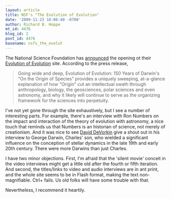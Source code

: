 ```yaml
---
layout: article
title: NSF's "The Evolution of Evolution"
date: '2009-11-23 16:06:40 -0700'
author: Richard B. Hoppe
mt_id: 4476
blog_id: 2
post_id: 4476
basename: nsfs_the_evolut
---
```

The National Science Foundation has [announced](http://www.nsf.gov/news/news_summ.jsp?cntn_id=115998&amp;org=NSF&amp;from=news) the opening ot their [Evolution of Evolution](http://www.nsf.gov/news/special_reports/darwin/home.jsp) site.  According to the press release,

> Going wide and deep, Evolution of Evolution: 150 Years of Darwin's "On the Origin of Species" provides a uniquely sweeping, at-a-glance explanation of how "Origin" cut an intellectual swath through anthropology, biology, the geosciences, polar sciences and even astronomy, and why it likely will continue to serve as the organizing framework for the sciences into perpetuity.

I've not yet gone through the site exhaustively, but I see a number of interesting parts.  For example, there's an interview with Ron Numbers on the impact and interaction of the theory of evolution with astronomy, a nice touch that reminds us that Numbers is an historian of science, not merely of creationism.  And it was nice to see [David DeVorkin](http://www.si.edu/ofg/Staffhp/DeVorkinD.htm) give a shout out in his interview to George Darwin, Charles' son, who wielded a significant influence on the conception of stellar dynamics in the late 19th and early 20th century.  There were more Darwins than just Charles.

I have two minor objections.  First, I'm afraid that the 'silent movie' conceit in the video interviews might get a little old after the fourth or fifth iteration.  And second, the titles/links to video and audio interviews are in ant print, and the whole site seems to be in Flash format, making the text non-magnifiable.  Ctrl+ fails.  Us old folks will have some trouble with that.

Nevertheless, I recommend it heartily.
